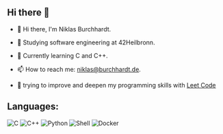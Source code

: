 ## Hi there 👋

- 👋 Hi there, I'm Niklas Burchhardt.

- 🔭 Studying software engineering at 42Heilbronn.

- 🌱 Currently learning C and C++.

- 📫 How to reach me: niklas@burchhardt.de.

- 🚀 trying to improve and deepen my programming skills with [Leet Code](https://leetcode.com/nburchha/)

## Languages:
![C](https://img.shields.io/badge/-C-blue?style=flat&logo=c)
![C++](https://img.shields.io/badge/-C++-blue?style=flat&logo=c%2B%2B)
![Python](https://img.shields.io/badge/-Python-blue?style=flat&logo=python)
![Shell](https://img.shields.io/badge/-Shell-blue?style=flat&logo=gnu-bash)
![Docker](https://img.shields.io/badge/-Docker-blue?style=flat&logo=docker)
